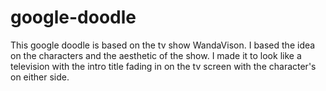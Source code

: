 # google-doodle

This google doodle is based on the tv show WandaVison. I based the idea on the characters and the aesthetic of the show. I made it to look like a television with the intro title fading in on the tv screen with the character's on either side.
